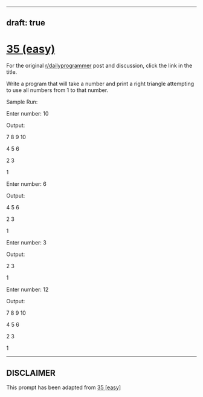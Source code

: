 ---
draft: true
----

# [35 (easy)](https://www.reddit.com/r/dailyprogrammer/comments/rr4y2/432012_challenge_35_easy/)

For the original [r/dailyprogrammer](https://www.reddit.com/r/dailyprogrammer/) post and discussion, click the link in the title.

Write a program that will take a number and print a right triangle attempting to use all numbers from 1 to that number.

Sample Run:

Enter number:  10

Output:

7 8 9 10

4 5 6

2 3

1

Enter number:  6

Output:

4 5 6

2 3

1

Enter number:  3

Output:

2 3

1

Enter number:  12

Output:

7 8 9 10

4 5 6

2 3

1


----
## **DISCLAIMER**
This prompt has been adapted from [35 [easy]](https://www.reddit.com/r/dailyprogrammer/comments/rr4y2/432012_challenge_35_easy/
)
